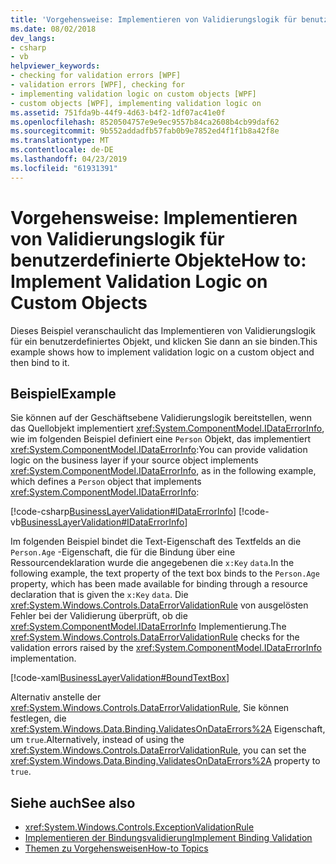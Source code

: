 ```yaml
---
title: 'Vorgehensweise: Implementieren von Validierungslogik für benutzerdefinierte Objekte'
ms.date: 08/02/2018
dev_langs:
- csharp
- vb
helpviewer_keywords:
- checking for validation errors [WPF]
- validation errors [WPF], checking for
- implementing validation logic on custom objects [WPF]
- custom objects [WPF], implementing validation logic on
ms.assetid: 751fda9b-44f9-4d63-b4f2-1df07ac41e0f
ms.openlocfilehash: 8520504757e9e9ec9557b84ca2608b4cb99daf62
ms.sourcegitcommit: 9b552addadfb57fab0b9e7852ed4f1f1b8a42f8e
ms.translationtype: MT
ms.contentlocale: de-DE
ms.lasthandoff: 04/23/2019
ms.locfileid: "61931391"
---
```

# <a name="how-to-implement-validation-logic-on-custom-objects"></a><span data-ttu-id="e63e5-102">Vorgehensweise: Implementieren von Validierungslogik für benutzerdefinierte Objekte</span><span class="sxs-lookup"><span data-stu-id="e63e5-102">How to: Implement Validation Logic on Custom Objects</span></span>
<span data-ttu-id="e63e5-103">Dieses Beispiel veranschaulicht das Implementieren von Validierungslogik für ein benutzerdefiniertes Objekt, und klicken Sie dann an sie binden.</span><span class="sxs-lookup"><span data-stu-id="e63e5-103">This example shows how to implement validation logic on a custom object and then bind to it.</span></span>  
  
## <a name="example"></a><span data-ttu-id="e63e5-104">Beispiel</span><span class="sxs-lookup"><span data-stu-id="e63e5-104">Example</span></span>  
 <span data-ttu-id="e63e5-105">Sie können auf der Geschäftsebene Validierungslogik bereitstellen, wenn das Quellobjekt implementiert <xref:System.ComponentModel.IDataErrorInfo>, wie im folgenden Beispiel definiert eine `Person` Objekt, das implementiert <xref:System.ComponentModel.IDataErrorInfo>:</span><span class="sxs-lookup"><span data-stu-id="e63e5-105">You can provide validation logic on the business layer if your source object implements <xref:System.ComponentModel.IDataErrorInfo>, as in the following example, which defines a `Person` object that implements <xref:System.ComponentModel.IDataErrorInfo>:</span></span>  
  
 [!code-csharp[BusinessLayerValidation#IDataErrorInfo](~/samples/snippets/csharp/VS_Snippets_Wpf/BusinessLayerValidation/CSharp/Data.cs#idataerrorinfo)]
 [!code-vb[BusinessLayerValidation#IDataErrorInfo](~/samples/snippets/visualbasic/VS_Snippets_Wpf/BusinessLayerValidation/VisualBasic/Data.vb#idataerrorinfo)]  
  
 <span data-ttu-id="e63e5-106">Im folgenden Beispiel bindet die Text-Eigenschaft des Textfelds an die `Person.Age` -Eigenschaft, die für die Bindung über eine Ressourcendeklaration wurde die angegebenen die `x:Key` `data`.</span><span class="sxs-lookup"><span data-stu-id="e63e5-106">In the following example, the text property of the text box binds to the `Person.Age` property, which has been made available for binding through a resource declaration that is given the `x:Key` `data`.</span></span> <span data-ttu-id="e63e5-107">Die <xref:System.Windows.Controls.DataErrorValidationRule> von ausgelösten Fehler bei der Validierung überprüft, ob die <xref:System.ComponentModel.IDataErrorInfo> Implementierung.</span><span class="sxs-lookup"><span data-stu-id="e63e5-107">The <xref:System.Windows.Controls.DataErrorValidationRule> checks for the validation errors raised by the <xref:System.ComponentModel.IDataErrorInfo> implementation.</span></span>  
  
 [!code-xaml[BusinessLayerValidation#BoundTextBox](~/samples/snippets/csharp/VS_Snippets_Wpf/BusinessLayerValidation/CSharp/Window1.xaml?highlight=8,11-19,25-42)]  
  
 <span data-ttu-id="e63e5-108">Alternativ anstelle der <xref:System.Windows.Controls.DataErrorValidationRule>, Sie können festlegen, die <xref:System.Windows.Data.Binding.ValidatesOnDataErrors%2A> Eigenschaft, um `true`.</span><span class="sxs-lookup"><span data-stu-id="e63e5-108">Alternatively, instead of using the <xref:System.Windows.Controls.DataErrorValidationRule>, you can set the <xref:System.Windows.Data.Binding.ValidatesOnDataErrors%2A> property to `true`.</span></span>  
  
## <a name="see-also"></a><span data-ttu-id="e63e5-109">Siehe auch</span><span class="sxs-lookup"><span data-stu-id="e63e5-109">See also</span></span>

- <xref:System.Windows.Controls.ExceptionValidationRule>
- [<span data-ttu-id="e63e5-110">Implementieren der Bindungsvalidierung</span><span class="sxs-lookup"><span data-stu-id="e63e5-110">Implement Binding Validation</span></span>](how-to-implement-binding-validation.md)
- [<span data-ttu-id="e63e5-111">Themen zu Vorgehensweisen</span><span class="sxs-lookup"><span data-stu-id="e63e5-111">How-to Topics</span></span>](data-binding-how-to-topics.md)
